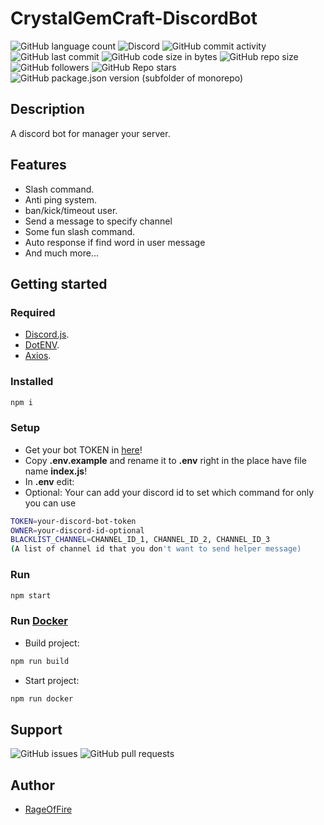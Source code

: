 # CrystalGemCraft-DiscordBot

![GitHub language count](https://img.shields.io/github/languages/count/RageOfFire/CrystalGemCraft-DiscordBot)
![Discord](https://img.shields.io/discord/752171524919918672)
![GitHub commit activity](https://img.shields.io/github/commit-activity/m/RageOfFire/CrystalGemCraft-DiscordBot)
![GitHub last commit](https://img.shields.io/github/last-commit/RageOfFire/CrystalGemCraft-DiscordBot)
![GitHub code size in bytes](https://img.shields.io/github/languages/code-size/RageOfFire/CrystalGemCraft-DiscordBot)
![GitHub repo size](https://img.shields.io/github/repo-size/RageOfFire/CrystalGemCraft-DiscordBot)
![GitHub followers](https://img.shields.io/github/followers/RageOfFire)
![GitHub Repo stars](https://img.shields.io/github/stars/RageOfFire/CrystalGemCraft-DiscordBot)
![GitHub package.json version (subfolder of monorepo)](https://img.shields.io/github/package-json/v/RageOfFire/CrystalGemCraft-DiscordBot)

## Description

A discord bot for manager your server.

## Features

* Slash command.
* Anti ping system.
* ban/kick/timeout user.
* Send a message to specify channel
* Some fun slash command.
* Auto response if find word in user message
* And much more...

## Getting started

### Required

* [Discord.js](https://discord.js.org/#/).
* [DotENV](https://www.npmjs.com/package/dotenv).
* [Axios](https://axios-http.com/).

### Installed

```sh
npm i
```

### Setup

* Get your bot TOKEN in [here](https://discord.com/developers/applications)!
* Copy **.env.example** and rename it to **.env** right in the place have file name **index.js**!
* In **.env** edit:
* Optional: Your can add your discord id to set which command for only you can use

```sh
TOKEN=your-discord-bot-token
OWNER=your-discord-id-optional
BLACKLIST_CHANNEL=CHANNEL_ID_1, CHANNEL_ID_2, CHANNEL_ID_3 
(A list of channel id that you don't want to send helper message)
```

### Run

```sh
npm start
```

### Run [Docker](https://www.docker.com/)

* Build project:
```sh
npm run build
```
* Start project:
```sh
npm run docker
```

## Support

![GitHub issues](https://img.shields.io/github/issues/RageOfFire/CrystalGemCraft-DiscordBot)
![GitHub pull requests](https://img.shields.io/github/issues-pr/RageOfFire/CrystalGemCraft-DiscordBot)

## Author

* [RageOfFire](https://github.com/RageOfFire)